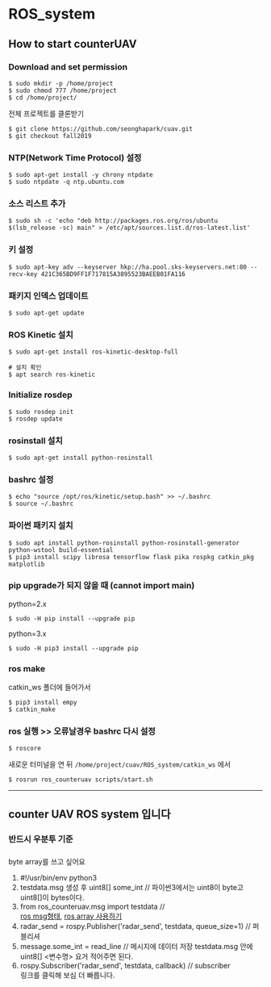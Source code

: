 ROS_system
=======
## How to start counterUAV

### Download and set permission
```
$ sudo mkdir -p /home/project
$ sudo chmod 777 /home/project
$ cd /home/project/
```

전체 프로젝트를 클론받기

```
$ git clone https://github.com/seonghapark/cuav.git
$ git checkout fall2019
```

### NTP(Network Time Protocol) 설정
```
$ sudo apt-get install -y chrony ntpdate
$ sudo ntpdate -q ntp.ubuntu.com
```

### 소스 리스트 추가 
```
$ sudo sh -c 'echo "deb http://packages.ros.org/ros/ubuntu $(lsb_release -sc) main" > /etc/apt/sources.list.d/ros-latest.list'
```

### 키 설정
```
$ sudo apt-key adv --keyserver hkp://ha.pool.sks-keyservers.net:80 --recv-key 421C365BD9FF1F717815A3895523BAEEB01FA116
```

### 패키지 인덱스 업데이트
```
$ sudo apt-get update
```

### ROS Kinetic 설치
```
$ sudo apt-get install ros-kinetic-desktop-full

# 설치 확인
$ apt search ros-kinetic
```

### Initialize rosdep
```
$ sudo rosdep init
$ rosdep update
```

### rosinstall 설치
```
$ sudo apt-get install python-rosinstall
```

### bashrc 설정

```
$ echo "source /opt/ros/kinetic/setup.bash" >> ~/.bashrc
$ source ~/.bashrc
```

### 파이썬 패키지 설치
```
$ sudo apt install python-rosinstall python-rosinstall-generator python-wstool build-essential
$ pip3 install scipy librosa tensorflow flask pika rospkg catkin_pkg matplotlib
```

### pip upgrade가 되지 않을 때 (cannot import main)
python=2.x
```
$ sudo -H pip install --upgrade pip
```
python=3.x
```
$ sudo -H pip3 install --upgrade pip
```

### ros make

catkin_ws 폴더에 들어가서

```
$ pip3 install empy
$ catkin_make
```

### ros 실행 >> 오류날경우 bashrc 다시 설정

```
$ roscore
```

새로운 터미널을 연 뒤
`/home/project/cuav/ROS_system/catkin_ws` 에서
```
$ rosrun ros_counteruav scripts/start.sh
```




---------

## counter UAV ROS system 입니다

### 반드시 우분투 기준 


### 
byte array를 쓰고 싶어요<br>
1. #!/usr/bin/env python3<br>
2. testdata.msg 생성 후 uint8[] some_int // 파이썬3에서는 uint8이 byte고 uint8[]이 bytes이다.
3. from ros_counteruav.msg import testdata  // <br> [ros msg형태](http://wiki.ros.org/msg), [ros array 사용하기](https://answers.ros.org/question/9471/how-to-recieve-an-array-over-publisher-and-subscriber-python/)<br>
4. radar_send = rospy.Publisher('radar_send', testdata, queue_size=1) // 퍼블리셔<br>
5. message.some_int = read_line // 메시지에 데이터 저장 testdata.msg 안에 uint8[] <변수명> 요거 적어주면 된다.<br>
6. rospy.Subscriber('radar_send', testdata, callback) // subscriber <br>
링크를 클릭해 보심 더 빠릅니다.
